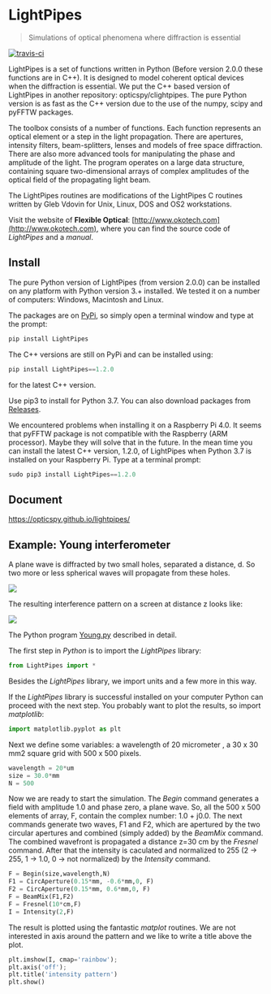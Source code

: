 # LightPipes

> Simulations of optical phenomena where diffraction is essential

[![travis-ci](https://api.travis-ci.org/opticspy/lightpipes.svg)](https://travis-ci.org/opticspy/lightpipes)

LightPipes is a set of functions written in Python (Before version 2.0.0 these functions are in C++). It is designed to model coherent optical devices when the diffraction is essential. We put the C++ based version of LightPipes in another repository: opticspy/clightpipes.
The pure Python version is as fast as the C++ version due to the use of the numpy, scipy and pyFFTW packages.

The toolbox consists of a number of functions. Each function represents an optical element or a step in the light propagation. There are apertures, intensity filters, beam-splitters, lenses and models of free space diffraction. There are also more advanced tools for manipulating the phase and amplitude of the light. The program operates on a large data structure, containing square two-dimensional arrays of complex amplitudes of the optical field of the propagating light beam.

The LightPipes routines are modifications of the LightPipes C routines written by Gleb Vdovin for Unix, Linux, DOS and OS2 workstations.

Visit the website of **Flexible Optical**: [http://www.okotech.com](http://www.okotech.com), where you can find the source code of *LightPipes* and a *manual*.

## Install

The pure Python version of LightPipes (from version 2.0.0) can be installed on any platform with Python version 3.+ installed. We tested it on a number of computers: Windows, Macintosh and Linux.

     


The packages are on [PyPi](https://pypi.python.org/pypi/LightPipes/), so simply open a terminal window and type at the prompt:

```python
pip install LightPipes
```
The C++ versions are still on PyPi and can be installed using:

```python
pip install LightPipes==1.2.0
```
for the latest C++ version.

Use pip3 to install for Python 3.7.
You can also download packages from [Releases](https://github.com/opticspy/lightpipes/releases).

We encountered problems when installing it on a Raspberry Pi 4.0. It seems that pyFFTW package is not compatible with the Raspberry (ARM processor). Maybe they will solve that in the future. In the mean time you can install the latest C++ version, 1.2.0, of LightPipes when Python 3.7 is installed on your Raspberry Pi.
    Type at a terminal prompt:
    
```python
sudo pip3 install LightPipes==1.2.0
``` 
## Document

https://opticspy.github.io/lightpipes/

## Example: Young interferometer

A plane wave is diffracted by two small holes, separated a distance, d. So two more or less spherical waves will propagate from these holes.

![](img/twoholesSetUp.png)

The resulting interference pattern on a screen at distance z looks like:

![](img/twoholesPattern.png)

The Python program [Young.py](Examples/Interference/Young.py) described in detail.

The first step in *Python* is to import the *LightPipes* library:

```python
from LightPipes import *
```
Besides the *LightPipes* library, we import units and a few more in this way.

If the *LightPipes* library is successful installed on your computer Python can proceed with the next step.
You probably want to plot the results, so import *matplotlib*:

```python
import matplotlib.pyplot as plt
```

Next we define some variables: a wavelength of 20 micrometer , a 30 x 30 mm2 square grid with 500 x 500 pixels.

```python
wavelength = 20*um
size = 30.0*mm
N = 500
```

Now we are ready to start the simulation. The *Begin* command generates a field with amplitude 1.0 and phase zero, a plane wave. So, all the 500 x 500 elements of array, F, contain the complex number: 1.0 + j0.0.
The next commands generate two waves, F1 and F2, which are apertured by the two circular apertures and combined (simply added) by the *BeamMix* command. The combined wavefront is propagated a distance z=30 cm by the *Fresnel* command. After that the intensity is caculated and normalized to 255 (2 -> 255, 1 -> 1.0, 0 -> not normalized) by the *Intensity* command.

```python
F = Begin(size,wavelength,N)
F1 = CircAperture(0.15*mm, -0.6*mm,0, F)
F2 = CircAperture(0.15*mm, 0.6*mm,0, F)    
F = BeamMix(F1,F2)
F = Fresnel(10*cm,F)
I = Intensity(2,F)
```

The result is plotted using the fantastic *matplot* routines. We are not interested in axis around the pattern and we like to write a title above the plot.

```python
plt.imshow(I, cmap='rainbow');
plt.axis('off');
plt.title('intensity pattern')
plt.show()
```
